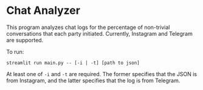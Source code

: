 # Chat Analyzer

This program analyzes chat logs for the percentage of non-trivial conversations that each party initiated. Currently, Instagram and Telegram are supported.

To run:

```
streamlit run main.py -- [-i | -t] [path to json]
```

At least one of `-i` and `-t` are required. The former specifies that the JSON is from Instagram, and the latter specifies that the log is from Telegram.
